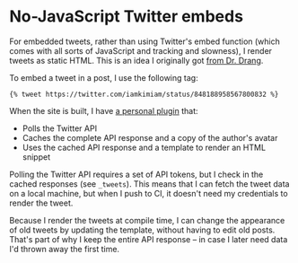 # No-JavaScript Twitter embeds

For embedded tweets, rather than using Twitter's embed function (which comes with all sorts of JavaScript and tracking and slowness), I render tweets as static HTML.
This is an idea I originally got [from Dr. Drang][drangtweet].

To embed a tweet in a post, I use the following tag:

```plain
{% tweet https://twitter.com/iamkimiam/status/848188958567800832 %}
```

When the site is built, I have [a personal plugin](src/_plugins/twitter.rb) that:

*   Polls the Twitter API
*   Caches the complete API response and a copy of the author's avatar
*   Uses the cached API response and a template to render an HTML snippet

Polling the Twitter API requires a set of API tokens, but I check in the cached responses (see `_tweets`).
This means that I can fetch the tweet data on a local machine, but when I push to CI, it doesn't need my credentials to render the tweet.

Because I render the tweets at compile time, I can change the appearance of old tweets by updating the template, without having to edit old posts.
That's part of why I keep the entire API response – in case I later need data I'd thrown away the first time.

[drangtweet]: http://www.leancrew.com/all-this/2012/07/good-embedded-tweets/
